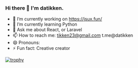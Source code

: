 ### Hi there 👋 I'm datikken.

- 🔭 I’m currently working on https://jsux.fun/
- 🌱 I’m currently learning Python
- 💬 Ask me about React, or Laravel
- 📫 How to reach me: tikken23@gmail.com t.me@datikken
- 😄 Pronouns: 
- ⚡ Fun fact: Creative creator


[![trophy](https://github-profile-trophy.vercel.app/?username=datikken)](https://github.com/datikken/github-profile-trophy)
